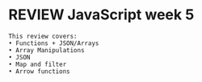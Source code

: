 # REVIEW JavaScript week 5

```
This review covers:
• Functions + JSON/Arrays
• Array Manipulations
• JSON
• Map and filter
• Arrow functions
```